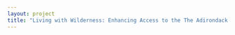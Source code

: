 ```yaml
--- 
layout: project 
title: "Living with Wilderness: Enhancing Access to the The Adirondack Museum Historic Photograph Collection" 
---
```



